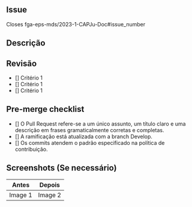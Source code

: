 ## Issue

<!-- Descrever qual issue esse Pull Requeste deve fechar  -->

Closes fga-eps-mds/2023-1-CAPJu-Doc#issue_number

## Descrição

<!-- Descreve precisamente o que está sendo submetido e suas alterações -->

## Revisão

<!-- Verifica se os critérios estabelecidos na issue foram realizados -->

- [] Critério 1
- [] Critério 1
- [] Critério 1

## Pre-merge checklist

- [] O Pull Request refere-se a um único assunto, um título claro e uma descrição em frases gramaticalmente corretas e completas.
- [] A ramificação está atualizada com a branch Develop.
- [] Os commits atendem o padrão especificado na política de contribuição.

## Screenshots (Se necessário)

| Antes   | Depois  |
| ------- | ------- |
| Image 1 | Image 2 |
